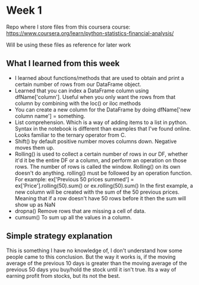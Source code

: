 # Week 1 

Repo where I store files from this coursera course: https://www.coursera.org/learn/python-statistics-financial-analysis/

Will be using these files as reference for later work

## What I learned from this week
*  I learned about functions/methods that are used to obtain and print a certain number of rows from our DataFrame object.
* Learned that you can index a DataFrame column using dfName['column']. Useful when you only want the rows from that column by combining with the loc() or iloc methods
* You can create a new column for the DataFrame by doing dfName['new column name'] = something.
* List comprehension. Which is a way of adding items to a list in python. Syntax in the notebook is different than examples that I've found online. Looks familiar to the ternary operator from C.
* Shift() by default positive number moves columns down. Negative moves them up.
* Rolling() is used to collect a certain number of rows in our DF, whether it'd it be the entire DF or a column, and perform an operation on those rows. The number of rows is called the window. Rolling() on its own doesn't do anything. rolling() must be followed by an operation function. For example: ex['Previous 50 prices summed'] = ex['Price'].rolling(50).sum() or ex.rolling(50).sum()
In the first example, a new column will be created with the sum of the 50 previous prices. Meaning that if a row doesn't have 50 rows before it then the sum will show up as NaN
* dropna() Remove rows that are missing a cell of data.
* cumsum() To sum up all the values in a column.


## Simple strategy explanation
This is something I have no knowledge of, I don't understand how some people came to this conclusion. But the way it works is, if the moving average of the previous 10 days is greater than the moving average of the previous 50 days you buy/hold the stock until it isn't true. Its a way of earning profit from stocks, but its not the best.
